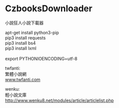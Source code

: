 # CzbooksDownloader
小說狂人小說下載器

apt-get install python3-pip <br>
pip3 install requests <br>
pip3 install bs4 <br>
pip3 install lxml <br>
<br>
export PYTHONIOENCODING=utf-8 <br>

twfanti:<br>
繁體小說網<br>
www.twfanti.com

wenku:<br>
輕小說文庫<br>
http://www.wenku8.net/modules/article/articlelist.php
